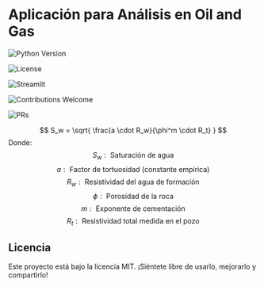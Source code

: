 # Aplicación para Análisis en Oil and Gas 

![Python Version](https://img.shields.io/badge/Python-3.8%2B-blue)

![License](https://img.shields.io/badge/License-MIT-green)

![Streamlit](https://img.shields.io/badge/Framework-Streamlit-red)

![Contributions Welcome](https://img.shields.io/badge/Contributions-Welcome-brightgreen)

![PRs](https://img.shields.io/badge/PRs-Welcome-orange)

$$
S_w = \sqrt{ \frac{a \cdot R_w}{\phi^m \cdot R_t} }
$$
Donde:
$$
S_w: \text{ Saturación de agua}
$$
$$
a: \text{ Factor de tortuosidad (constante empírica)}
$$
$$
R_w: \text{ Resistividad del agua de formación}
$$
$$
\phi: \text{ Porosidad de la roca}
$$
$$
m: \text{ Exponente de cementación}
$$
$$
R_t: \text{ Resistividad total medida en el pozo}
$$

## Licencia

Este proyecto está bajo la licencia MIT. ¡Siéntete libre de usarlo, mejorarlo y compartirlo!
